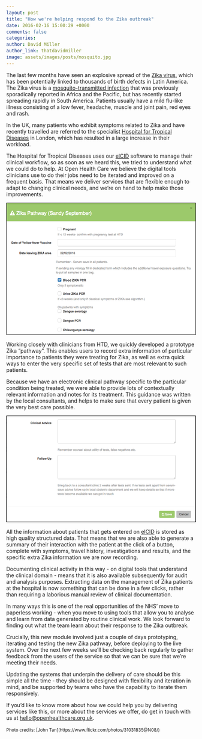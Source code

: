 ```yaml
---
layout: post
title: "How we're helping respond to the Zika outbreak"
date: 2016-02-16 15:00:29 +0000
comments: false
categories:
author: David Miller
author_link: thatdavidmiller
image: assets/images/posts/mosquito.jpg
---
```

The last few months have seen an explosive spread of the
[Zika virus](http://www.theguardian.com/world/2016/jan/28/zika-virus-spreading-explosively-says-world-health-organisation),
which has been potentially linked to thousands of birth defects in Latin America. The Zika virus is a
[mosquito-transmitted infection](http://www.nytimes.com/interactive/2016/health/what-is-zika-virus.html)
that was previously sporadically reported in Africa and the Pacific, but has recently started spreading rapidly
in South America. Patients usually have a mild flu-like illness consisting of a low fever, headache, muscle and joint pain,
red eyes and rash.

In the UK, many patients who exhibit symptoms related to Zika and have recently travelled are referred to the specialist
[Hospital for Tropical Diseases](http://www.thehtd.org/) in London, which has resulted in a large increase in their
workload.

The Hospital for Tropical Diseases uses our [elCID](http://elcid.openhealthcare.org.uk/) software to manage their clinical
workflow, so as soon as we heard this,
we tried to understand what we could do to help. At Open Health Care we believe the digital tools clinicians use to do their
jobs need to be iterated and improved on a frequent basis. That means we deliver services that are flexible enough to adapt
to changing clinical needs, and we’re on hand to help make those improvements.

<div class="post-thumb">
  <img class="img-responsive" src="/assets/images/posts/zika.top.png" alt="" style="border: 1px solid black;"/>
</div><!--//post-thumb-->

Working closely with clinicians from HTD, we quickly developed a prototype Zika “pathway”. This enables users to record extra
information of particular importance to patients they were treating for Zika, as well as extra quick ways to enter the very
specific set of tests that are most relevant to such patients.

Because we have an electronic clinical pathway specific to the particular condition being treated, we were able to provide
lots of contextually relevant information and notes for its treatment. This guidance was written by the local consultants,
and helps to make sure that every patient is given the very best care possible.

<div class="post-thumb">
  <img class="img-responsive" src="/assets/images/posts/zika.bottom.png" alt="" style="border: 1px solid black;" />
</div><!--//post-thumb-->

All the information about patients that gets entered on [elCID](http://elcid.openhealthcare.org.uk/) is stored as high quality
structured data. That means that we
are also able to generate a summary of their interaction with the patient at the click of a button, complete with
symptoms, travel history, investigations and results, and the specific extra Zika information we are now recording.

Documenting clinical activity in this way - on digital tools that understand the clinical domain -  means that it is also
available subsequently for audit and analysis purposes. Extracting data on the management of Zika patients at the hospital
is now something that can be done in a few clicks, rather than requiring a laborious manual review of clinical documentation.

In many ways this is one of the real opportunities of the NHS’ move to paperless working - when you move to using tools that
allow you to analyse and learn from data generated by routine clinical work. We look forward to finding out what the team
learn about their response to the Zika outbreak.

Crucially, this new module involved just a couple of days prototyping, iterating and testing the new Zika pathway, before
deploying to the live system. Over the next few weeks we’ll be checking back regularly to gather feedback from the users
of the service so that we can be sure that we’re meeting their needs.

Updating the systems that underpin the delivery of care should be this simple all the time - they should be designed with
flexibility and iteration in mind, and be supported by teams who have the capability to iterate them responsively.

If you’d like to know more about how we could help you by delivering services like this, or more about the services we offer,
do get in touch with us at <a href="mailto:hello@openhealthcare.org.uk">hello@openhealthcare.org.uk</a>.

<small>
Photo credits: [John Tan](https://www.flickr.com/photos/31031835@N08/)
</small>
